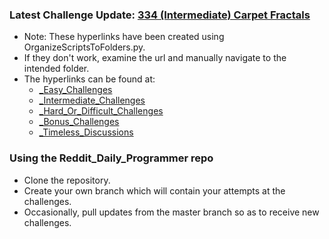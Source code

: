 ### Latest Challenge Update: [334 (Intermediate) Carpet Fractals](https://github.com/dchege711/Reddit_Daily_Programmer/blob/master/Hard/331%20%5BHard%5D%20Interactive%20Interpreter/331%20%5BHard%5D%20Interactive%20Interpreter.md)

* Note: These hyperlinks have been created using OrganizeScriptsToFolders.py.
* If they don't work, examine the url and manually navigate to the intended folder.
* The hyperlinks can be found at:
    * [_Easy_Challenges](https://github.com/dchege711/Reddit_Daily_Programmer/blob/master/_Easy_Challenges.md)
    * [_Intermediate_Challenges](https://github.com/dchege711/Reddit_Daily_Programmer/blob/master/_Intermediate_Challenges.md)
    * [_Hard_Or_Difficult_Challenges](https://github.com/dchege711/Reddit_Daily_Programmer/blob/master/_Hard_Or_Difficult_Challenges.md)
    * [_Bonus_Challenges](https://github.com/dchege711/Reddit_Daily_Programmer/blob/master/_Bonus_Challenges.md)
    * [_Timeless_Discussions](https://github.com/dchege711/Reddit_Daily_Programmer/blob/master/_Timeless_Discussions.md)

### Using the Reddit_Daily_Programmer repo
* Clone the repository.
* Create your own branch which will contain your attempts at the challenges.
* Occasionally, pull updates from the master branch so as to receive new challenges.
